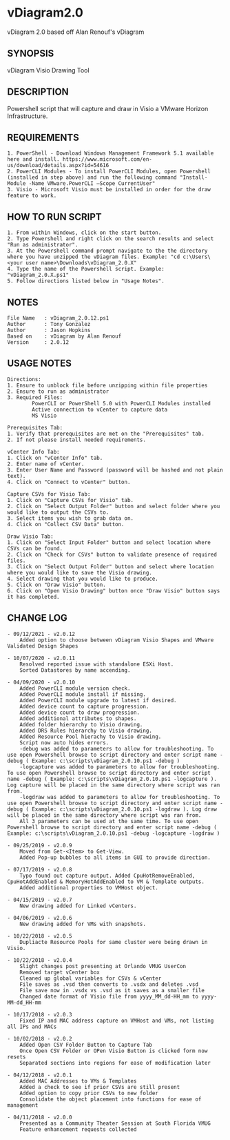 # vDiagram2.0
vDiagram 2.0 based off Alan Renouf's vDiagram

## SYNOPSIS
vDiagram Visio Drawing Tool

## DESCRIPTION
Powershell script that will capture and draw in Visio a VMware Horizon Infrastructure.

## REQUIREMENTS
	1. PowerShell - Download Windows Management Framework 5.1 available here and install. https://www.microsoft.com/en-us/download/details.aspx?id=54616
	2. PowerCLI Modules - To install PowerCLI Modules, open Powershell (installed in step above) and run the following command "Install-Module -Name VMware.PowerCLI –Scope CurrentUser"
	3. Visio - Microsoft Visio must be installed in order for the draw feature to work.

## HOW TO RUN SCRIPT
	1. From within Windows, click on the start button.
	2. Type Powershell and right click on the search results and select "Run as administrator".
	3. At the Powershell command prompt navigate to the the directory where you have unzipped the vDiagram files. Example: "cd c:\Users\<your user name>\Downloads\vDiagram_2.0.X"
	4. Type the name of the Powershell script. Example: "vDiagram_2.0.X.ps1"
	5. Follow directions listed below in "Usage Notes".

## NOTES
	File Name	: vDiagram_2.0.12.ps1
	Author		: Tony Gonzalez
	Author		: Jason Hopkins
	Based on	: vDiagram by Alan Renouf
	Version		: 2.0.12

## USAGE NOTES
	Directions:
	1. Ensure to unblock file before unzipping within file properties
	2. Ensure to run as administrator
	3. Required Files:
            PowerCLI or PowerShell 5.0 with PowerCLI Modules installed
            Active connection to vCenter to capture data
            MS Visio
	    
	Prerequisites Tab:
	1. Verify that prerequisites are met on the "Prerequisites" tab.
	2. If not please install needed requirements.
	
	vCenter Info Tab:
	1. Click on "vCenter Info" tab.
	2. Enter name of vCenter.
	3. Enter User Name and Password (password will be hashed and not plain text).
	4. Click on "Connect to vCenter" button.
	
	Capture CSVs for Visio Tab:
	1. Click on "Capture CSVs for Visio" tab.
	2. Click on "Select Output Folder" button and select folder where you would like to output the CSVs to.
	3. Select items you wish to grab data on.
	4. Click on "Collect CSV Data" button.
	
	Draw Visio Tab:
	1. Click on "Select Input Folder" button and select location where CSVs can be found.
	2. Click on "Check for CSVs" button to validate presence of required files.
	3. Click on "Select Output Folder" button and select where location where you would like to save the Visio drawing.
	4. Select drawing that you would like to produce.
	5. Click on "Draw Visio" button.
	6. Click on "Open Visio Drawing" button once "Draw Visio" button says it has completed.

## CHANGE LOG
	- 09/12/2021 - v2.0.12
		Added option to choose between vDiagram Visio Shapes and VMware Validated Design Shapes

	- 10/07/2020 - v2.0.11
		Resolved reported issue with standalone ESXi Host.
		Sorted Datastores by name accending.

	- 04/09/2020 - v2.0.10
		Added PowerCLI module version check.
		Added PowerCLI module install if missing.
		Added PowerCLI module upgrade to latest if desired.
		Added device count to capture progression.
		Added device count to draw progression.
		Added additional attributes to shapes.
		Added folder hierarchy to Visio drawing.
		Added DRS Rules hierarchy to Visio drawing.
		Added Resource Pool hierachy to Visio drawing.
		Script now auto hides errors.
		-debug was added to parameters to allow for troubleshooting. To use open Powershell browse to script directory and enter script name -debug ( Example: c:\scripts\vDiagram_2.0.10.ps1 -debug )
		-logcapture was added to parameters to allow for troubleshooting. To use open Powershell browse to script directory and enter script name -debug ( Example: c:\scripts\vDiagram_2.0.10.ps1 -logcapture ). Log capture will be placed in the same directory where script was ran from.
		-logdraw was added to parameters to allow for troubleshooting. To use open Powershell browse to script directory and enter script name -debug ( Example: c:\scripts\vDiagram_2.0.10.ps1 -logdraw ). Log draw will be placed in the same directory where script was ran from.
		All 3 parameters can be used at the same time. To use open Powershell browse to script directory and enter script name -debug ( Example: c:\scripts\vDiagram_2.0.10.ps1 -debug -logcapture -logdraw )
		
	- 09/25/2019 - v2.0.9
		Moved from Get-<Item> to Get-View.
		Added Pop-up bubbles to all items in GUI to provide direction.
		
	- 07/17/2019 - v2.0.8
		Typo found out capture output. Added CpuHotRemoveEnabled, CpuHotAddEnabled & MemoryHotAddEnabled to VM & Template outputs.
		Added additional properties to VMHost object.
		
	- 04/15/2019 - v2.0.7
		New drawing added for Linked vCenters.
		
	- 04/06/2019 - v2.0.6
		New drawing added for VMs with snapshots.

	- 10/22/2018 - v2.0.5
		Dupliacte Resource Pools for same cluster were being drawn in Visio.
		
	- 10/22/2018 - v2.0.4
		Slight changes post presenting at Orlando VMUG UserCon
		Removed target vCenter box
		Cleaned up global variables for CSVs & vCenter
		File saves as .vsd then converts to .vsdx and deletes .vsd
		File save now in .vsdx vs .vsd as it saves as a smaller file
		Changed date format of Visio file from yyyy_MM_dd-HH_mm to yyyy-MM-dd_HH-mm
				
	- 10/17/2018 - v2.0.3
		Fixed IP and MAC address capture on VMHost and VMs, not listing all IPs and MACs
	
	- 10/02/2018 - v2.0.2
		Added Open CSV Folder Button to Capture Tab
		Once Open CSV Folder or OPen Visio Button is clicked form now resets
		Separated sections into regions for ease of modification later
	
	- 04/12/2018 - v2.0.1
		Added MAC Addresses to VMs & Templates
		Added a check to see if prior CSVs are still present
		Added option to copy prior CSVs to new folder
		Consolidate the object placement into functions for ease of management

	- 04/11/2018 - v2.0.0
		Presented as a Community Theater Session at South Florida VMUG
		Feature enhancement requests collected
